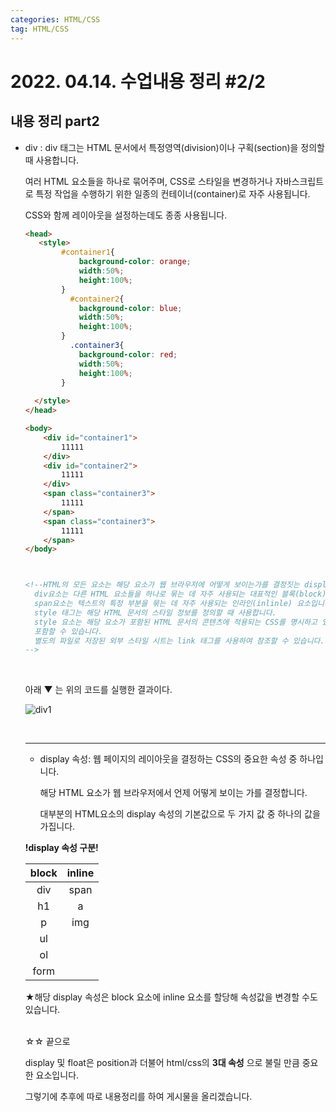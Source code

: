 ```yaml
---
categories: HTML/CSS
tag: HTML/CSS
---
```




# 2022. 04.14. 수업내용 정리 #2/2

## 내용 정리 part2



+ div : div 태그는 HTML 문서에서 특정영역(division)이나 구획(section)을 정의할 때 사용합니다. <br>

   여러  HTML 요소들을 하나로 묶어주며, CSS로 스타일을 변경하거나 자바스크립트로 특정 작업을 수행하기 위한 일종의 컨테이너(container)로 자주 사용됩니다. <br>

  CSS와 함께 레이아웃을 설정하는데도 종종 사용됩니다.<br>

  

  ```html
  <head>
     <style>
          #container1{
              background-color: orange;
              width:50%;
              height:100%;
          }
         	#container2{
              background-color: blue;
              width:50%;
              height:100%;
          }
         	.container3{
              background-color: red;
              width:50%;
              height:100%;
          }
     
  	</style> 
  </head>
  
  <body>
      <div id="container1">
          11111
      </div>
      <div id="container2">
          11111
      </div>
      <span class="container3">
          11111
      </span>
      <span class="container3">
          11111
      </span>
  </body>
  
  
  
  <!--HTML의 모든 요소는 해당 요소가 웹 브라우저에 어떻게 보이는가를 결정짓는 display 속성을 가집니다.
  	div요소는 다른 HTML 요소들을 하나로 묶는 데 자주 사용되는 대표적인 블록(block) 요소입니다. 
  	span요소는 텍스트의 특정 부분을 묶는 데 자주 사용되는 인라인(inlinle) 요소입니다.
  	style 태그는 해당 HTML 문서의 스타일 정보를 정의할 때 사용합니다.
  	style 요소는 해당 요소가 포함된 HTML 문서의 콘텐츠에 적용되는 CSS를 명시하고 있으며, HTML문서는 여러 개의 <style> 요소를
  	포함할 수 있습니다. 
  	별도의 파일로 저장된 외부 스타일 시트는 link 태그를 사용하여 참조할 수 있습니다.
  -->
  ```

  <br>

  

  아래 ▼ 는 위의 코드를 실행한 결과이다. <br>

   ![div1](../../images/2022-04-17-third/div1.png)

  <br>

  *****************

  + display 속성: 웹 페이지의 레이아웃을 결정하는 CSS의 중요한 속성 중 하나입니다. <br>

    해당 HTML 요소가 웹 브라우저에서 언제 어떻게 보이는 가를 결정합니다. <br>

    대부분의 HTML요소의 display 속성의 기본값으로 두 가지 값 중 하나의 값을 가집니다. <br>

  

  **!display 속성 구분!**

  | block  | inline |
  | :----: | :----: |
  | div  | span |
  |  h1  |  a   |
  |  p   | img  |
  |  ul  |      |
  |  ol  |      |
  | form |      |

  ★해당 display 속성은 block 요소에 inline 요소를 할당해 속성값을 변경할 수도 있습니다. <br><br>

  ☆☆ 끝으로 <br>

  display 및 float은 position과 더불어 html/css의 **3대 속성** 으로 불릴 만큼 중요한 요소입니다. <br>

  그렇기에 추후에 따로 내용정리를 하여 게시물을 올리겠습니다.

  
